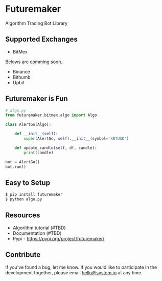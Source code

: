 # Futuremaker

Algorithm Trading Bot Library

## Supported Exchanges

* BitMex

Belows are comming soon..
* Binance
* Bithumb
* Upbit

## Futuremaker is Fun

```python
# algo.py
from futuremaker.bitmex.algo import Algo

class AlertGo(Algo):

    def __init__(self):
        super(AlertGo, self).__init__(symbol='XBTUSD')

    def update_candle(self, df, candle):
        print(candle)

bot = AlertGo()
bot.run()
```

## Easy to Setup

```bash
$ pip install futuremaker
$ python algo.py
```
## Resources

* Algorithm tutorial (#TBD)
* Documentation (#TBD)
* Pypi - https://pypi.org/project/futuremaker/

## Contribute
If you've found a bug, let me know. If you would like to participate in the development together, please email hello@systom.io at any time.

